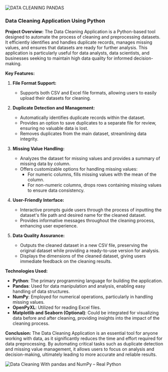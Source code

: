 ![DATA CLEANING PANDAS](https://github.com/user-attachments/assets/7c174c9c-b887-4379-b439-b3389feabe79)




### **Data Cleaning Application Using Python**

**Project Overview:**
The Data Cleaning Application is a Python-based tool designed to automate the process of cleaning and preprocessing datasets. It efficiently identifies and handles duplicate records, manages missing values, and ensures that datasets are ready for further analysis. This application is particularly useful for data analysts, data scientists, and businesses seeking to maintain high data quality for informed decision-making.

**Key Features:**

1. **File Format Support:**
   - Supports both CSV and Excel file formats, allowing users to easily upload their datasets for cleaning.

2. **Duplicate Detection and Management:**
   - Automatically identifies duplicate records within the dataset.
   - Provides an option to save duplicates to a separate file for review, ensuring no valuable data is lost.
   - Removes duplicates from the main dataset, streamlining data integrity.

3. **Missing Value Handling:**
   - Analyzes the dataset for missing values and provides a summary of missing data by column.
   - Offers customizable options for handling missing values:
     - For numeric columns, fills missing values with the mean of the column.
     - For non-numeric columns, drops rows containing missing values to ensure data consistency.

4. **User-Friendly Interface:**
   - Interactive prompts guide users through the process of inputting the dataset's file path and desired name for the cleaned dataset.
   - Provides informative messages throughout the cleaning process, enhancing user experience.

5. **Data Quality Assurance:**
   - Outputs the cleaned dataset in a new CSV file, preserving the original dataset while providing a ready-to-use version for analysis.
   - Displays the dimensions of the cleaned dataset, giving users immediate feedback on the cleaning results.

**Technologies Used:**
- **Python**: The primary programming language for building the application.
- **Pandas**: Used for data manipulation and analysis, enabling easy handling of data structures.
- **NumPy**: Employed for numerical operations, particularly in handling missing values.
- **OpenPyXL**: Utilized for reading Excel files.
- **Matplotlib and Seaborn (Optional)**: Could be integrated for visualizing data before and after cleaning, providing insights into the impact of the cleaning process.

**Conclusion:**
The Data Cleaning Application is an essential tool for anyone working with data, as it significantly reduces the time and effort required for data preprocessing. By automating critical tasks such as duplicate detection and missing value management, it allows users to focus on analysis and decision-making, ultimately leading to more accurate and reliable results.


![Data Cleaning With pandas and NumPy – Real Python](https://github.com/user-attachments/assets/5f90298f-1aa6-448e-b9a6-c46fb34bd43e)

